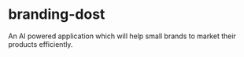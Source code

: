 # branding-dost
An AI powered application which will help small brands to market their products efficiently.
